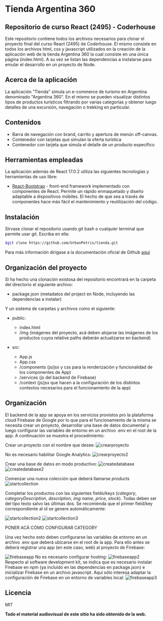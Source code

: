 # Tienda Argentina 360

## Repositorio de curso React (2495) - Coderhouse

Este repositorio contiene todos los archivos necesarios para clonar el proyecto final del curso React (2495) de Coderhouse. El mismo consiste en todos los archivos html, css y javascript utilizados en la creación de la aplicación web de la tienda Argentina 360 la cual consiste en una única página (index.html). A su vez se listan las dependencias a instalarse para emular el desarrollo en un proyecto de Node.

## Acerca de la aplicación

La aplicación "Tienda" simula un e-commerce de turismo en Argentina denominado "Argentina 360". En el mismo se pueden visualizar distintos tipos de productos turísticos filtrando por varias categorías y obtener luego detalles de una excursión, navegación o trekking en particular.

## Contenidos

- Barra de navegación con brand, carrito y apertura de menún off-canvas.
- Contenedor con tarjetas que simulan la oferta turística
- Contenedor con tarjeta que simula el detalle de un producto específico

## Herramientas empleadas

La aplicación además de React 17.0.2 utiliza las siguientes tecnologías y herramientas de uso libre:

- [React-Bootstrap] - front-end framework implementado con componentes de React. Permite un rápido enmaquetado y diseño adaptable a dispositivos móbiles. El hecho de que sea a través de componentes hace más fácil el mantenimiento y reutilización del código.

## Instalación

Sírvase clonar el repositorio usando git bash o cualquier terminal que permite usar git. Escriba en ella:

```sh
$git clone https://github.com/UrbanPetris/tienda.git
```

Para más información dirígase a la documentación oficial de Github [aquí](https://docs.github.com/es/repositories/creating-and-managing-repositories/cloning-a-repository)

## Organización del proyecto

Si ha hecho una clonación existosa del repositorio encontrará en la carpeta del directorio el siguiente archivo:

- package.json (metadatos del project en Node, incluyendo las dependencias a instalar)

Y un sistema de carpetas y archivos como el siguiente:

- public:

  - index.html
  - /img (imágenes del proyecto, acá deben alojarse las imágenes de los productos cuyos relative paths deberán actualizarse en backend)

- src:
  - App.js
  - App.css
  - /components (js/jsx y css para la renderización y funcionalidad de los componentes de App)
  - /services (js del backend de Firebase)
  - /context (js/jsx que hacen a la configuración de los distintos contextos necesarios para el funcionamiento de la app)

## Organización

El backend de la app se apoya en los servicios provistos pro la plataforma cloud Firebase de Google por lo que para el funcionamiento de la misma se necesita crear un proyecto, desarrollar una base de datos documental y luego configurar las variables de entorno en un archivo .env en el root de la app. A continuación se muestra el procedimiento:

Crear un proyecto con el nombre que desee:
![crearproyecto](https://github.com/UrbanPetris/tienda/blob/master/public/img/createproject.JPG?raw=true)

No es necesario habilitar Google Analytics:
![crearproyecto2](https://github.com/UrbanPetris/tienda/blob/master/public/img/createproject2.JPG?raw=true)

Crear una base de datos en modo productivo:
![createdatabase](https://github.com/UrbanPetris/tienda/blob/master/public/img/createdatabase.JPG?raw=true)
![createdatabase2](https://github.com/UrbanPetris/tienda/blob/master/public/img/createdatabase2.JPG?raw=true)

Comenzar una nueva colección que deberá llamarse _products_
![startcollection](https://github.com/UrbanPetris/tienda/blob/master/public/img/startcollection.JPG?raw=true)

Completar los productos con las siguientes fields/keys (_category_, _categoryDescription_, _description_, _img_ _name_, _price_, _stock_). Todas deben ser del tipo texto salvo las últimas dos. Se recomienda que el primer field/key correspondiente al id se genere automáticamente:

![startcollection2](https://github.com/UrbanPetris/tienda/blob/master/public/img/startcollection2.JPG?raw=true)
![startcollection3](https://github.com/UrbanPetris/tienda/blob/master/public/img/startcollection3.JPG?raw=true)

PONER ACÁ CÓMO CONFIGURAR CATEGORY

Una vez hecho esto deben configurarse las variables de entorno en un archivo .env que deberá ubicarse en el root de la app. Para ello antes se deberá registrar una app (en este caso, web) al proyecto de Firebase:

![firebaseapp](https://github.com/UrbanPetris/tienda/blob/master/public/img/firebaseapp.JPG?raw=true)
No es necesario configurar hosting:
![firebaseapp2](https://github.com/UrbanPetris/tienda/blob/master/public/img/firebaseapp2.JPG?raw=true)
Respecto al software development kit, se indica que es necesario instalar Firebase en npm (ya incluído en las dependencias en package.json) e inicializar Firebase en un archivo javascript. Aquí sólo interesa adaptar la configuración de Firebase en un entorno de variables local:
![firebaseapp3](https://github.com/UrbanPetris/tienda/blob/master/public/img/firebaseapp3.JPG?raw=true)

## Licencia

MIT

**Todo el material audiovisual de este sitio ha sido obtenido de la web.**

[react-bootstrap]: https://react-bootstrap.github.io/
